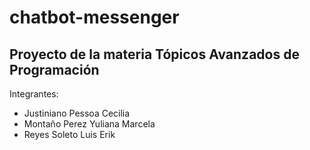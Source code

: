 
# chatbot-messenger
## Proyecto de la materia Tópicos Avanzados de Programación
Integrantes:

- Justiniano Pessoa Cecilia
- Montaño Perez Yuliana Marcela 
- Reyes Soleto Luis Erik
